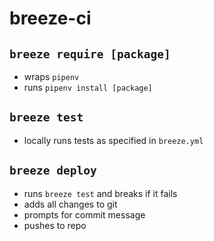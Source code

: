 # breeze-ci

## `breeze require [package]`
- wraps `pipenv`
- runs `pipenv install [package]`

## `breeze test`
- locally runs tests as specified in `breeze.yml`

## `breeze deploy`
- runs `breeze test` and breaks if it fails
- adds all changes to git
- prompts for commit message
- pushes to repo

